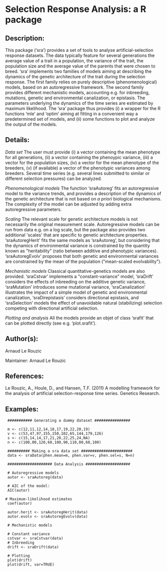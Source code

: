 # Selection Response Analysis: a R package

## Description:

This package (‘sra’) provides a set of tools to analyse
artificial-selection response datasets. The data typically feature
for several generations the average value of a trait in a
population, the variance of the trait, the population size and the
average value of the parents that were chosen to breed. ‘sra’
implements two families of models aiming at describing the
dynamics of the genetic architecture of the trait during the
selection response. The first family relies on purely descriptive
(phenomenological) models, based on an autoregressive framework.
The second family provides different mechanistic models,
accounting e.g. for inbreeding, mutations, genetic and
environmental canalization, or epistasis. The parameters
underlying the dynamics of the time series are estimated by
maximum likelihood. The ‘sra’ package thus provides (i) a wrapper
for the R functions ‘mle’ and ‘optim’ aiming at fitting in a
convenient way a predetermined set of models, and (ii) some
functions to plot and analyze the output of the models.

## Details:

*Data set* The user must provide (i) a vector containing the mean
phenotype for all generations, (ii) a vector containing the
phenoypic variance, (iii) a vector for the population sizes, (iv)
a vector for the mean phenotype of the breeders, (v) (if
available) a vector of the phenotypic variances among breeders.
Several time series (e.g. several lines submitted to similar or
different selection pressures) can be analyzed.

*Phenomenological models* The function ‘sraAutoreg’ fits an
autoregressive model to the variance trends, and provides a
description of the dynamics of the genetic architecture that is
not based on _a priori_ biological mechanisms. The complexity of
the model can be adjusted by adding extra autoregressive
parameters.

*Scaling* The relevant scale for genetic architecture models is
not necessarily the original measurement scale. Autoregressive
models can be run from data e.g. on a log scale, but the package
also provides two additional 'scales' that are specific to genetic
architecture properties. ‘sraAutoregHerit’ fits the same models as
‘sraAutoreg’, but considering that the dynamics of environmental
variance is constrained by the quantity known as "heritability"
(ratio between additive and phenotypic variances).
‘sraAutoregEvolv’ proposes that both genetic and environmental
variances are constrained by the mean of the population
("mean-scaled evolvability").

*Mechanistic models* Classical quantitative-genetics models are
also provided. ‘sraCstvar’ implements a "constant-variance" model,
‘sraDrift’ considers the effects of inbreeding on the additive
genetic variance, ‘sraMutation’ introduces some mutational
variance, ‘sraCanalization’ illustrates the impact of a simple
model of genetic and environmental canalization, ‘sraDirepistasis’
considers directional epistasis, and ‘sraSelection’ models the
effect of unavoidable natural (stabilizing) selection competing
with directional artificial selection.

*Plotting and analysis* All the models provide an objet of class
‘srafit’ that can be plotted directly (see e.g.  ‘plot.srafit’).

## Author(s):

Arnaud Le Rouzic

Maintainer: Arnaud Le Rouzic

## References:

Le Rouzic, A., Houle, D., and Hansen, T.F. (2011) A modelling
framework for the analysis of artificial selection-response time
series. Genetics Research.

## Examples:

     ########### Generating a dummy dataset ################
     
     m <- c(12,11,12,14,18,17,19,22,20,19)
     v <- c(53,47,97,155,150,102,65,144,179,126)
     s <- c(15,14,14,17,21,20,22,25,24,NA)
     n <- c(100,80,120,60,100,90,110,80,60,100)
     
     ########## Making a sra data set #######################
     data <- sraData(phen.mean=m, phen.var=v, phen.sel=s, N=n)
     
     #################### Data Analysis ####################
     
     # Autoregressive models
     autor <- sraAutoreg(data)
     
     # AIC of the model:
     AIC(autor)

    # Maximum-likelihood estimates
     coef(autor)
     
     autor.herit <- sraAutoregHerit(data)
     autor.evolv <- sraAutoregEvolv(data)
     
     # Mechanistic models
     
     # Constant variance
     cstvar <- sraCstvar(data)
     # Inbreeding
     drift <- sraDrift(data)
     
     # Plotting
     plot(drift)
     plot(drift, var=TRUE)
